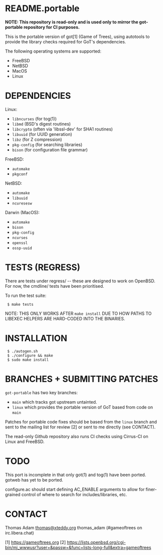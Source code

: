 README.portable
===============

**NOTE: This repository is read-only and is used only to mirror the
got-portable repository for CI purposes.**

This is the portable version of got[1] (Game of Trees), using autotools to
provide the library checks required for GoT's dependencies.

The following operating systems are supported:

* FreeBSD
* NetBSD
* MacOS
* Linux

DEPENDENCIES
============

Linux:

* `libncurses` (for tog(1))
* `libmd` (BSD's digest routines)
* `libcrypto` (often via 'libssl-dev' for SHA1 routines)
* `libuuid` (for UUID generation)
* `libz` (for Z compression)
* `pkg-config` (for searching libraries)
* `bison` (for configuration file grammar)

FreeBSD:

* `automake`
* `pkgconf`

NetBSD:

* `automake`
* `libuuid`
* `ncuresesw`

Darwin (MacOS):

* `automake`
* `bison`
* `pkg-config`
* `ncurses`
* `openssl`
* `ossp-uuid`

TESTS (REGRESS)
===============

There are tests under regress/ -- these are designed to work on OpenBSD.  For
now, the cmdline/ tests have been prioritised.

To run the test suite:

```
 $ make tests
```

NOTE:  THIS ONLY WORKS AFTER `make install` DUE TO HOW PATHS TO LIBEXEC
       HELPERS ARE HARD-CODED INTO THE BINARIES.

INSTALLATION
============

```
 $ ./autogen.sh
 $ ./configure && make
 $ sudo make install
```

BRANCHES + SUBMITTING PATCHES
=============================

`got-portable` has two key branches:

* `main` which tracks got upstream untainted.
* `linux` which provides the portable version of GoT based from code on `main`

Patches for portable code fixes should be based from the `linux` branch and
sent to the mailing list for review [2] or sent to me directly (see CONTACT).

The read-only Github repository also runs CI checks using Cirrus-CI on Linux
and FreeBSD.

TODO
====

This port is incomplete in that only got(1) and tog(1) have been ported.
gotweb has yet to be ported.

configure.ac should start defining AC_ENABLE arguments to allow for
finer-grained control of where to search for includes/libraries, etc.

CONTACT
=======

Thomas Adam <thomas@xteddy.org>
thomas_adam (#gameoftrees on irc.libera.chat)

[1]  https://gameoftrees.org
[2]  https://lists.openbsd.org/cgi-bin/mj_wwwusr?user=&passw=&func=lists-long-full&extra=gameoftrees
